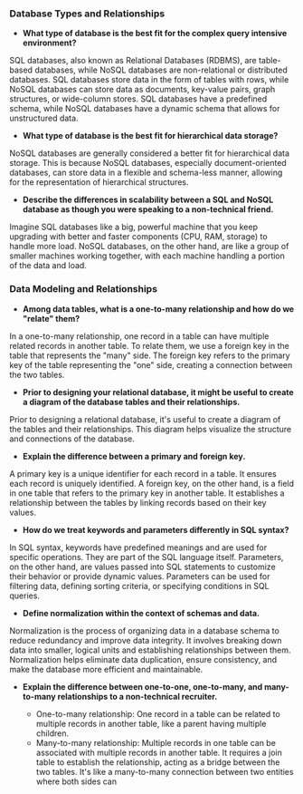### Database Types and Relationships

- **What type of database is the best fit for the complex query intensive environment?**

SQL databases, also known as Relational Databases (RDBMS), are table-based databases, while NoSQL databases are non-relational or distributed databases. SQL databases store data in the form of tables with rows, while NoSQL databases can store data as documents, key-value pairs, graph structures, or wide-column stores. SQL databases have a predefined schema, while NoSQL databases have a dynamic schema that allows for unstructured data.

- **What type of database is the best fit for hierarchical data storage?**

NoSQL databases are generally considered a better fit for hierarchical data storage. This is because NoSQL databases, especially document-oriented databases, can store data in a flexible and schema-less manner, allowing for the representation of hierarchical structures.

- **Describe the differences in scalability between a SQL and NoSQL database as though you were speaking to a non-technical friend.**

Imagine SQL databases like a big, powerful machine that you keep upgrading with better and faster components (CPU, RAM, storage) to handle more load. NoSQL databases, on the other hand, are like a group of smaller machines working together, with each machine handling a portion of the data and load.

### Data Modeling and Relationships

- **Among data tables, what is a one-to-many relationship and how do we "relate" them?**

In a one-to-many relationship, one record in a table can have multiple related records in another table. To relate them, we use a foreign key in the table that represents the "many" side. The foreign key refers to the primary key of the table representing the "one" side, creating a connection between the two tables.

- **Prior to designing your relational database, it might be useful to create a diagram of the database tables and their relationships.**

Prior to designing a relational database, it's useful to create a diagram of the tables and their relationships. This diagram helps visualize the structure and connections of the database.

- **Explain the difference between a primary and foreign key.**

A primary key is a unique identifier for each record in a table. It ensures each record is uniquely identified. A foreign key, on the other hand, is a field in one table that refers to the primary key in another table. It establishes a relationship between the tables by linking records based on their key values.

- **How do we treat keywords and parameters differently in SQL syntax?**

In SQL syntax, keywords have predefined meanings and are used for specific operations. They are part of the SQL language itself. Parameters, on the other hand, are values passed into SQL statements to customize their behavior or provide dynamic values. Parameters can be used for filtering data, defining sorting criteria, or specifying conditions in SQL queries.

- **Define normalization within the context of schemas and data.**

Normalization is the process of organizing data in a database schema to reduce redundancy and improve data integrity. It involves breaking down data into smaller, logical units and establishing relationships between them. Normalization helps eliminate data duplication, ensure consistency, and make the database more efficient and maintainable.

- **Explain the difference between one-to-one, one-to-many, and many-to-many relationships to a non-technical recruiter.**

    - One-to-many relationship: One record in a table can be related to multiple records in another table, like a parent having multiple children.
    - Many-to-many relationship: Multiple records in one table can be associated with multiple records in another table. It requires a join table to establish the relationship, acting as a bridge between the two tables. It's like a many-to-many connection between two entities where both sides can

